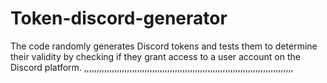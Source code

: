 # Token-discord-generator
The code randomly generates Discord tokens and tests them to determine their validity by checking if they grant access to a user account on the Discord platform.
,,,,,,,,,,,,,,,,,,,,,,,,,,,,,,,,,,,,,,,,,,,,,,,,,,,,,,,,,,,,,,,,,,,,,,,,,,,,,,,,,,,
